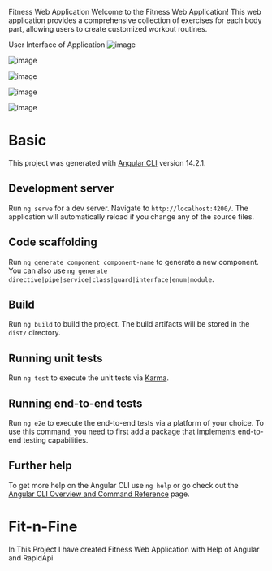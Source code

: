 Fitness Web Application
Welcome to the Fitness Web Application! This web application provides a comprehensive collection of exercises for each body part, allowing users to create customized workout routines.

User Interface of Application
![image](https://github.com/Vishal6701/Fit-n-Fine/assets/83579496/95401e8b-9170-4197-ae9e-4b4b66742774)

![image](https://github.com/Vishal6701/Fit-n-Fine/assets/83579496/a2c0359d-4d10-4093-af07-c736038219e8)

![image](https://github.com/Vishal6701/Fit-n-Fine/assets/83579496/8d284fdc-a9e3-4dd6-98d1-31d6ac47b953)

![image](https://github.com/Vishal6701/Fit-n-Fine/assets/83579496/066d13d2-4486-4b96-8aad-6cc95d147272)

![image](https://github.com/Vishal6701/Fit-n-Fine/assets/83579496/e2104e45-71eb-456d-87f0-ee9e650532fa)



# Basic

This project was generated with [Angular CLI](https://github.com/angular/angular-cli) version 14.2.1.



## Development server

Run `ng serve` for a dev server. Navigate to `http://localhost:4200/`. The application will automatically reload if you change any of the source files.

## Code scaffolding

Run `ng generate component component-name` to generate a new component. You can also use `ng generate directive|pipe|service|class|guard|interface|enum|module`.



## Build

Run `ng build` to build the project. The build artifacts will be stored in the `dist/` directory.

## Running unit tests

Run `ng test` to execute the unit tests via [Karma](https://karma-runner.github.io).

## Running end-to-end tests

Run `ng e2e` to execute the end-to-end tests via a platform of your choice. To use this command, you need to first add a package that implements end-to-end testing capabilities.

## Further help

To get more help on the Angular CLI use `ng help` or go check out the [Angular CLI Overview and Command Reference](https://angular.io/cli) page.

# Fit-n-Fine
In This Project I have created Fitness Web Application with Help of Angular and RapidApi
